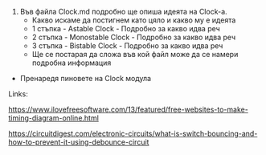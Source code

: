 1. Във файла Clock.md подробно ще опиша идеята на Clock-a.
   - Какво искаме да постигнем като цяло и какво му е идеята
   - 1 стъпка - Astable Clock - Подробно за какво идва реч
   - 2 стъпка - Monostable Clock - Подробно за какво идва реч
   - 3 стъпка -  Bistable Clock - Подробно за какво идва реч
   - Ще се постарая да сложа във кой файл може да се намери подробна информация

- Пренаредя пиновете на Clock модула

Links:

https://www.ilovefreesoftware.com/13/featured/free-websites-to-make-timing-diagram-online.html

https://circuitdigest.com/electronic-circuits/what-is-switch-bouncing-and-how-to-prevent-it-using-debounce-circuit